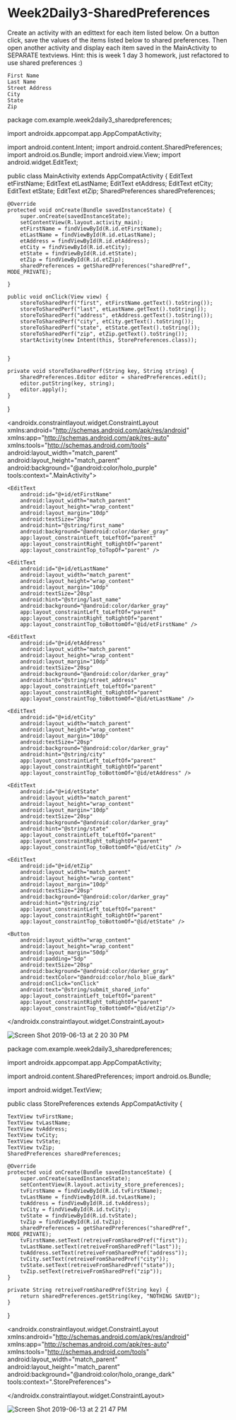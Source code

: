 # Week2Daily3-SharedPreferences

Create an activity with an edittext for each item listed below.  On a button click,  save the values of the items listed below to shared preferences.  Then open another activity and display each item saved in the MainActivity to SEPARATE textviews.
Hint: this is week 1 day 3 homework, just refactored to use shared preferences :)
 
	First Name
	Last Name
	Street Address
	City
	State
	Zip
  
  
package com.example.week2daily3_sharedpreferences;

import androidx.appcompat.app.AppCompatActivity;

import android.content.Intent;
import android.content.SharedPreferences;
import android.os.Bundle;
import android.view.View;
import android.widget.EditText;

public class MainActivity extends AppCompatActivity {
    EditText etFirstName;
    EditText etLastName;
    EditText etAddress;
    EditText etCity;
    EditText etState;
    EditText etZip;
    SharedPreferences sharedPreferences;


    @Override
    protected void onCreate(Bundle savedInstanceState) {
        super.onCreate(savedInstanceState);
        setContentView(R.layout.activity_main);
        etFirstName = findViewById(R.id.etFirstName);
        etLastName = findViewById(R.id.etLastName);
        etAddress = findViewById(R.id.etAddress);
        etCity = findViewById(R.id.etCity);
        etState = findViewById(R.id.etState);
        etZip = findViewById(R.id.etZip);
        sharedPreferences = getSharedPreferences("sharedPref", MODE_PRIVATE);

    }

    public void onClick(View view) {
        storeToSharedPerf("first", etFirstName.getText().toString());
        storeToSharedPerf("last", etLastName.getText().toString());
        storeToSharedPerf("address", etAddress.getText().toString());
        storeToSharedPerf("city", etCity.getText().toString());
        storeToSharedPerf("state", etState.getText().toString());
        storeToSharedPerf("zip", etZip.getText().toString());
        startActivity(new Intent(this, StorePreferences.class));


    }

    private void storeToSharedPerf(String key, String string) {
        SharedPreferences.Editor editor = sharedPreferences.edit();
        editor.putString(key, string);
        editor.apply();
    }

}


<?xml version="1.0" encoding="utf-8"?>
<androidx.constraintlayout.widget.ConstraintLayout xmlns:android="http://schemas.android.com/apk/res/android"
    xmlns:app="http://schemas.android.com/apk/res-auto"
    xmlns:tools="http://schemas.android.com/tools"
    android:layout_width="match_parent"
    android:layout_height="match_parent"
    android:background="@android:color/holo_purple"
    tools:context=".MainActivity">

    <EditText
        android:id="@+id/etFirstName"
        android:layout_width="match_parent"
        android:layout_height="wrap_content"
        android:layout_margin="10dp"
        android:textSize="20sp"
        android:hint="@string/first_name"
        android:background="@android:color/darker_gray"
        app:layout_constraintLeft_toLeftOf="parent"
        app:layout_constraintRight_toRightOf="parent"
        app:layout_constraintTop_toTopOf="parent" />

    <EditText
        android:id="@+id/etLastName"
        android:layout_width="match_parent"
        android:layout_height="wrap_content"
        android:layout_margin="10dp"
        android:textSize="20sp"
        android:hint="@string/last_name"
        android:background="@android:color/darker_gray"
        app:layout_constraintLeft_toLeftOf="parent"
        app:layout_constraintRight_toRightOf="parent"
        app:layout_constraintTop_toBottomOf="@id/etFirstName" />

    <EditText
        android:id="@+id/etAddress"
        android:layout_width="match_parent"
        android:layout_height="wrap_content"
        android:layout_margin="10dp"
        android:textSize="20sp"
        android:background="@android:color/darker_gray"
        android:hint="@string/street_address"
        app:layout_constraintLeft_toLeftOf="parent"
        app:layout_constraintRight_toRightOf="parent"
        app:layout_constraintTop_toBottomOf="@id/etLastName" />

    <EditText
        android:id="@+id/etCity"
        android:layout_width="match_parent"
        android:layout_height="wrap_content"
        android:layout_margin="10dp"
        android:textSize="20sp"
        android:background="@android:color/darker_gray"
        android:hint="@string/city"
        app:layout_constraintLeft_toLeftOf="parent"
        app:layout_constraintRight_toRightOf="parent"
        app:layout_constraintTop_toBottomOf="@id/etAddress" />

    <EditText
        android:id="@+id/etState"
        android:layout_width="match_parent"
        android:layout_height="wrap_content"
        android:layout_margin="10dp"
        android:textSize="20sp"
        android:background="@android:color/darker_gray"
        android:hint="@string/state"
        app:layout_constraintLeft_toLeftOf="parent"
        app:layout_constraintRight_toRightOf="parent"
        app:layout_constraintTop_toBottomOf="@id/etCity" />

    <EditText
        android:id="@+id/etZip"
        android:layout_width="match_parent"
        android:layout_height="wrap_content"
        android:layout_margin="10dp"
        android:textSize="20sp"
        android:background="@android:color/darker_gray"
        android:hint="@string/zip"
        app:layout_constraintLeft_toLeftOf="parent"
        app:layout_constraintRight_toRightOf="parent"
        app:layout_constraintTop_toBottomOf="@id/etState" />

    <Button
        android:layout_width="wrap_content"
        android:layout_height="wrap_content"
        android:layout_margin="50dp"
        android:padding="5dp"
        android:textSize="20sp"
        android:background="@android:color/darker_gray"
        android:textColor="@android:color/holo_blue_dark"
        android:onClick="onClick"
        android:text="@string/submit_shared_info"
        app:layout_constraintLeft_toLeftOf="parent"
        app:layout_constraintRight_toRightOf="parent"
        app:layout_constraintTop_toBottomOf="@id/etZip"/>


</androidx.constraintlayout.widget.ConstraintLayout>


![Screen Shot 2019-06-13 at 2 20 30 PM](https://user-images.githubusercontent.com/51377336/59458378-51740d80-8de8-11e9-8156-386fe48bdb38.png)


package com.example.week2daily3_sharedpreferences;

import androidx.appcompat.app.AppCompatActivity;


import android.content.SharedPreferences;
import android.os.Bundle;

import android.widget.TextView;

public class StorePreferences extends AppCompatActivity {

    TextView tvFirstName;
    TextView tvLastName;
    TextView tvAddress;
    TextView tvCity;
    TextView tvState;
    TextView tvZip;
    SharedPreferences sharedPreferences;

    @Override
    protected void onCreate(Bundle savedInstanceState) {
        super.onCreate(savedInstanceState);
        setContentView(R.layout.activity_store_preferences);
        tvFirstName = findViewById(R.id.tvFirstName);
        tvLastName = findViewById(R.id.tvLastName);
        tvAddress = findViewById(R.id.tvAddress);
        tvCity = findViewById(R.id.tvCity);
        tvState = findViewById(R.id.tvState);
        tvZip = findViewById(R.id.tvZip);
        sharedPreferences = getSharedPreferences("sharedPref", MODE_PRIVATE);
        tvFirstName.setText(retreiveFromSharedPref("first"));
        tvLastName.setText(retreiveFromSharedPref("last"));
        tvAddress.setText(retreiveFromSharedPref("address"));
        tvCity.setText(retreiveFromSharedPref("city"));
        tvState.setText(retreiveFromSharedPref("state"));
        tvZip.setText(retreiveFromSharedPref("zip"));
    }

    private String retreiveFromSharedPref(String key) {
        return sharedPreferences.getString(key, "NOTHING SAVED");
    }
}

<?xml version="1.0" encoding="utf-8"?>
<androidx.constraintlayout.widget.ConstraintLayout xmlns:android="http://schemas.android.com/apk/res/android"
xmlns:app="http://schemas.android.com/apk/res-auto"
xmlns:tools="http://schemas.android.com/tools"
android:layout_width="match_parent"
android:layout_height="match_parent"
android:background="@android:color/holo_orange_dark"
tools:context=".StorePreferences">

<TextView
    android:id="@+id/tvFirstName"
    android:layout_width="match_parent"
    android:layout_height="wrap_content"
    android:layout_margin="10dp"
    android:textSize="20sp"
    android:background="@android:color/darker_gray"
    android:textColor="@android:color/holo_red_dark"
    app:layout_constraintLeft_toLeftOf="parent"
    app:layout_constraintRight_toRightOf="parent"
    app:layout_constraintTop_toTopOf="parent" />

<TextView
    android:id="@+id/tvLastName"
    android:layout_width="match_parent"
    android:layout_height="wrap_content"
    android:layout_margin="10dp"
    android:textSize="20sp"
    android:background="@android:color/darker_gray"
    android:textColor="@android:color/holo_red_dark"
    app:layout_constraintLeft_toLeftOf="parent"
    app:layout_constraintRight_toRightOf="parent"
    app:layout_constraintTop_toBottomOf="@id/tvFirstName" />

<TextView
    android:id="@+id/tvAddress"
    android:layout_width="match_parent"
    android:layout_height="wrap_content"
    android:layout_margin="10dp"
    android:textSize="20sp"
    android:background="@android:color/darker_gray"
    android:textColor="@android:color/holo_red_dark"
    app:layout_constraintLeft_toLeftOf="parent"
    app:layout_constraintRight_toRightOf="parent"
    app:layout_constraintTop_toBottomOf="@id/tvLastName" />

<TextView
    android:id="@+id/tvCity"
    android:layout_width="match_parent"
    android:layout_height="wrap_content"
    android:layout_margin="10dp"
    android:textSize="20sp"
    android:background="@android:color/darker_gray"
    android:textColor="@android:color/holo_red_dark"
    app:layout_constraintLeft_toLeftOf="parent"
    app:layout_constraintRight_toRightOf="parent"
    app:layout_constraintTop_toBottomOf="@id/tvAddress" />

<TextView
    android:id="@+id/tvState"
    android:layout_width="match_parent"
    android:layout_height="wrap_content"
    android:layout_margin="10dp"
    android:textSize="20sp"
    android:background="@android:color/darker_gray"
    android:textColor="@android:color/holo_red_dark"
    app:layout_constraintLeft_toLeftOf="parent"
    app:layout_constraintRight_toRightOf="parent"
    app:layout_constraintTop_toBottomOf="@id/tvCity" />

<TextView
    android:id="@+id/tvZip"
    android:layout_width="match_parent"
    android:layout_height="wrap_content"
    android:layout_margin="10dp"
    android:textSize="20sp"
    android:background="@android:color/darker_gray"
    android:textColor="@android:color/holo_red_dark"
    app:layout_constraintLeft_toLeftOf="parent"
    app:layout_constraintRight_toRightOf="parent"
    app:layout_constraintTop_toBottomOf="@id/tvState" />





</androidx.constraintlayout.widget.ConstraintLayout>


![Screen Shot 2019-06-13 at 2 21 47 PM](https://user-images.githubusercontent.com/51377336/59458379-51740d80-8de8-11e9-93f3-1db180fa0eab.png)
